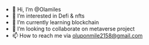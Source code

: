 - 👋 Hi, I’m @Olamiles
- 👀 I’m interested in Defi & nfts
- 🌱 I’m currently learning blockchain 
- 💞️ I’m looking to collaborate on metaverse project 
- 📫 How to reach me via oluponmile2158@gmail.com

<!---
Olamiles/Olamiles is a ✨ special ✨ repository because its `README.md` (this file) appears on your GitHub profile.
You can click the Preview link to take a look at your changes.
--->
